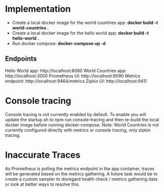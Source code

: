 # Implementation

- Create a local docker image for the world countries app: **docker build -t world-countries .**
- Create a local docker image for the hello world app: **docker build -t hello-world .**
- Run docker compose: **docker-compose up -d**

## Endpoints
Hello World app: http://localhost:8080
World Countries app: http://localhost:3000
Prometheus UI: http://localhost:9090
Metrics endpoint: http://localhost:9464/metrics
Zipkin UI: http://localhost:9411

# Console tracing

Console tracing is not currently enabled by default. 
To enable you will update the startup.sh to npm run console-tracing and then re-build the local docker image before running docker-compose.
Note: World Countries is not currently configured directly with metrics or console tracing, only zipkin tracing.

# Inaccurate Traces

As Prometheus is polling the metrics endpoint in the app container, traces will be generated based on the metrics gathering. 
A future task would be to create a custom sampler to disregard health check / metrics gathering data or look at better ways to resolve this.
